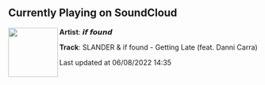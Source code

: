 ## Currently Playing on SoundCloud

[<img align="left" width="100" src="https://i1.sndcdn.com/artworks-ktLAa7E4F6TfGcZ6-oWqkwA-t500x500.jpg">](https://soundcloud.com/iffoundmusic/slander-if-found-getting-late-feat-danni-carra)

**Artist**: 𝙞𝙛 𝙛𝙤𝙪𝙣𝙙 

**Track**: SLANDER & if found - Getting Late (feat. Danni Carra)

Last updated at 06/08/2022 14:35
